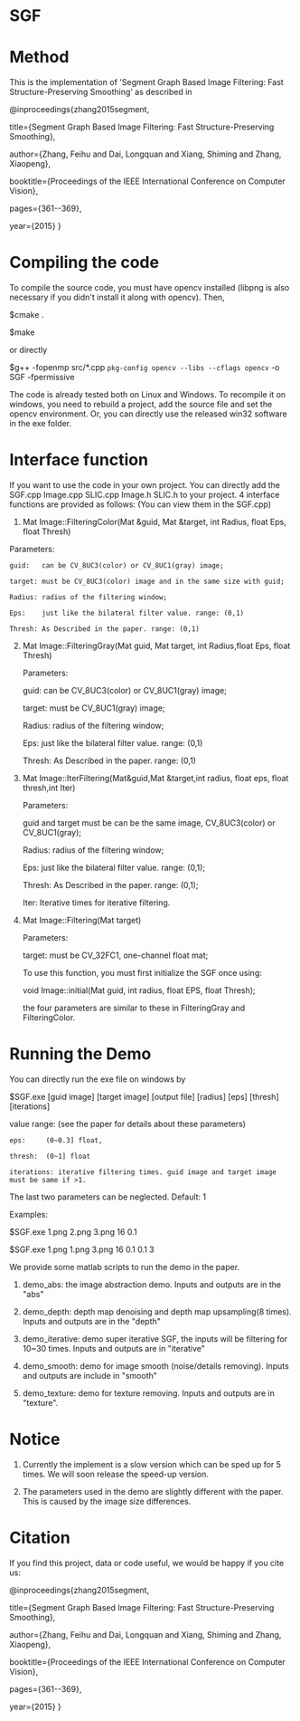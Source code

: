 # SGF
Method 
=========
This is the implementation of 'Segment Graph Based Image Filtering: Fast Structure-Preserving Smoothing' as 
described in 

@inproceedings{zhang2015segment,

  title={Segment Graph Based Image Filtering: Fast Structure-Preserving Smoothing},
  
  author={Zhang, Feihu and Dai, Longquan and Xiang, Shiming and Zhang, Xiaopeng},
  
  booktitle={Proceedings of the IEEE International Conference on Computer Vision},
  
  pages={361--369},
  
  year={2015}
}

Compiling the code
==================
To compile the source code, you must have opencv installed (libpng is also necessary if you didn't install it along with opencv). Then,

$cmake .

$make

or directly 

$g++ -fopenmp src/*.cpp `pkg-config opencv --libs --cflags opencv` -o SGF -fpermissive

The code is already tested both on Linux and Windows. 
To recompile it on windows, you need to rebuild a project, add the source file and set the opencv environment.
Or, you can directly use the released win32 software in the exe folder.

Interface function
==================
If you want to use the code in your own project. You can directly add the SGF.cpp Image.cpp SLIC.cpp Image.h SLIC.h to your project.
4 interface functions are provided as follows: (You can view them in the SGF.cpp)

1) Mat Image::FilteringColor(Mat &guid, Mat &target, int Radius, float Eps, float Thresh)
	
  Parameters:
  
    guid:	can be CV_8UC3(color) or CV_8UC1(gray) image;
  
	target:	must be CV_8UC3(color) image and in the same size with guid;
  
	Radius:	radius of the filtering window;
  
	Eps:	just like the bilateral filter value. range: (0,1)
  
	Thresh:	As Described in the paper. range: (0,1)
  
2) Mat Image::FilteringGray(Mat guid, Mat target, int Radius,float Eps, float Thresh)

	Parameters:
  
    guid: can be CV_8UC3(color) or CV_8UC1(gray) image;
  
    target:	must be CV_8UC1(gray) image;
  
	Radius:	radius of the filtering window;
  
	Eps:	just like the bilateral filter value. range: (0,1)
  
	Thresh:	As Described in the paper. range: (0,1)
  
3) Mat Image::IterFiltering(Mat&guid,Mat &target,int radius, float eps, float thresh,int Iter)

	Parameters:
  
    guid and target must be	can be the same image, CV_8UC3(color) or CV_8UC1(gray);
  
	Radius:	radius of the filtering window;
  
	Eps:	just like the bilateral filter value. range: (0,1);
  
	Thresh:	As Described in the paper. range: (0,1);
  
	Iter:	Iterative times for iterative filtering.

4) Mat Image::Filtering(Mat target)

	Parameters:
  
	target:	must be CV_32FC1, one-channel float mat;
  
	To use this function, you must first initialize the SGF once using: 
  
	void Image::initial(Mat guid, int radius, float EPS, float Thresh);
  
	the four parameters are similar to these in FilteringGray and FilteringColor.

Running the Demo
================

You can directly run the exe file on windows by 

$SGF.exe [guid image] [target image] [output file] [radius] [eps] [thresh] [iterations]

value range: (see the paper for details about these parameters)

	eps:	 (0~0.3] float,
  
	thresh:	 (0~1] float
  
	iterations: iterative filtering times. guid image and target image must be same if >1.
	
The last two parameters can be neglected. Default: 1

Examples:

$SGF.exe 1.png 2.png 3.png 16 0.1 

$SGF.exe 1.png 1.png 3.png 16 0.1 0.1 3

We provide some matlab scripts to run the demo in the paper.

1) demo_abs:	the image abstraction demo. Inputs and outputs are in the "abs"

2) demo_depth:	depth map denoising and depth map upsampling(8 times). Inputs and outputs are in the "depth"

3) demo_iterative: demo super iterative SGF, the inputs will be filtering for 10~30 times. Inputs and outputs are in "iterative"

4) demo_smooth:	demo for image smooth (noise/details removing). Inputs and outputs are include in "smooth"

5) demo_texture: demo for texture removing. Inputs and outputs are in "texture".

Notice
========
1) Currently the implement is a slow version which can be sped up for 5 times. We will soon release the speed-up version.

2) The parameters used in the demo are slightly different with the paper. This is caused by the image size differences.

Citation
========

If you find this project, data or code useful, we would be happy if you cite us:

@inproceedings{zhang2015segment,

  title={Segment Graph Based Image Filtering: Fast Structure-Preserving Smoothing},
  
  author={Zhang, Feihu and Dai, Longquan and Xiang, Shiming and Zhang, Xiaopeng},
  
  booktitle={Proceedings of the IEEE International Conference on Computer Vision},
  
  pages={361--369},
  
  year={2015}
}
